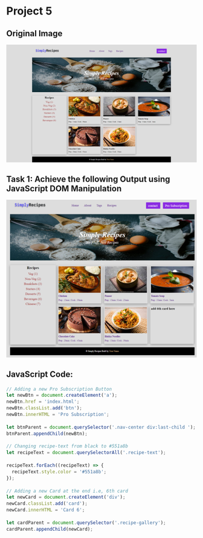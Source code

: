 # Project 5

## Original Image

![Original Ouptput Image](./original%20output%20image.png)

## Task 1: Achieve the following Output using JavaScript DOM Manipulation

![Task 1 Image](./Output/DOM%20P2%20SS.png)

## JavaScript Code:

```js
// Adding a new Pro Subscription Button
let newBtn = document.createElement('a');
newBtn.href = 'index.html';
newBtn.classList.add('btn');
newBtn.innerHTML = 'Pro Subscription';

let btnParent = document.querySelector('.nav-center div:last-child ');
btnParent.appendChild(newBtn);

// Changing recipe-text from black to #551a8b
let recipeText = document.querySelectorAll('.recipe-text');

recipeText.forEach((recipeText) => {
  recipeText.style.color = '#551a8b';
});

// Adding a new Card at the end i.e, 6th card
let newCard = document.createElement('div');
newCard.classList.add('card');
newCard.innerHTML = 'Card 6';

let cardParent = document.querySelector('.recipe-gallery');
cardParent.appendChild(newCard);
```
